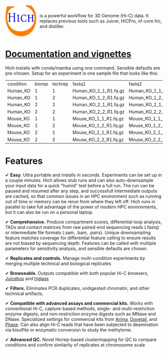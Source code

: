 <div style="display: flex; align-items: center;">
  <img src="docs/source/images/hich_logo_white.png" alt="Hich" width="100" height="100" style="margin-right: 10px;">
  <span>is a powerful workflow for 3D Genome (Hi-C) data. It replaces previous tools such as Juicer, HiCPro, nf-core hic, and distiller.</span>
</div>

# [Documentation and vignettes](https://hich.readthedocs.io/en/latest/index.html)

Hich installs with conda/mamba using one command. Sensible defaults are pre-chosen. Setup for an experiment is one sample file that looks like this:

| | | | | | | |
|-|-|-|-|-|-|-|
|condition|biorep|techrep|fastq1|fastq2|assembly|enzymes|
|Human_KO|1|1|Human_KO_1_1_R1.fq.gz|Human_KO_1_1_R2.fq.gz|hg38|Arima|
|Human_KO|1|2|Human_KO_1_2_R1.fq.gz|Human_KO_1_2_R2.fq.gz|hg38|Arima|
|Human_KO|2|1|Human_KO_2_1_R1.fq.gz|Human_KO_2_1_R2.fq.gz|hg38|Arima|
|Human_KO|2|2|Human_KO_2_2_R1.fq.gz|Human_KO_2_2_R2.fq.gz|hg38|Arima|
|Mouse_KO|1|1|Mouse_KO_1_1_R1.fq.gz|Mouse_KO_1_1_R2.fq.gz|mm10|Arima|
|Mouse_KO|1|2|Mouse_KO_1_2_R1.fq.gz|Mouse_KO_1_2_R2.fq.gz|mm10|Arima|
|Mouse_KO|2|1|Mouse_KO_2_1_R1.fq.gz|Mouse_KO_2_1_R2.fq.gz|mm10|Arima|
|Mouse_KO|2|2|Mouse_KO_2_2_R1.fq.gz|Mouse_KO_2_2_R2.fq.gz|mm10|Arima|

# Features

✔ **Easy.** Ultra portable and installs in seconds. Experiments can be set up in a couple minutes. Hich allows stub runs and can also auto-downsample your input data for a quick "humid" test before a full run. The run can be paused and resumed after any step, and successfull intermediate outputs are cached, so that common issues in an HPC environment such as running out of time or memory can be rerun from where they left off. Hich runs in parallel to take full advantage of the power of modern HPC environments, but it can also be run on a personal laptop.

✔ **Comprehensive.** Produce compartment scores, differential loop analysis, TADs and contact matrices from raw paired-end sequencing reads (.fastq) or intermediate file formats (.sam, .bam, .pairs). Unique downsampling feature matches coverage for differential feature calling to ensure results are not biased by sequencing depth. Features can be called with multiple parameters for sensitivity analysis, and sensible defaults are chosen.

✔ **Replicates and controls.** Manage multi-condition experiments by merging multiple technical and biological replicates

✔ **Browseable.** Outputs compatible with both popular Hi-C browsers, [Juicebox](https://www.aidenlab.org/juicebox/) and [higlass](https://higlass.io/)

✔ **Filters.** Eliminates PCR duplicates, undigested chromatin, and other technical artifacts.

✔ **Compatible with advanced assays and commercial kits.** Works with conventional Hi-C, capture-based methods, single- and multi-restriction enzyme digests, and non-restriction enzyme digests such as MNase and DNase. Specialized settings for commercial kits from [Arima](https://arimagenomics.com/products/genome-wide-hic/), [Dovetail](https://cantatabio.com/dovetail-genomics/products/), and [Phase](https://phasegenomics.com/products/proximo/). Can also align Hi-C reads that have been subjected to deamination via bisulfite or enzymatic conversion to study the methylome.

✔ **Advanced QC.** Novel Hicrep-based clustermapping for QC to compare conditions and confirm similarity of replicates at chromosome scale 